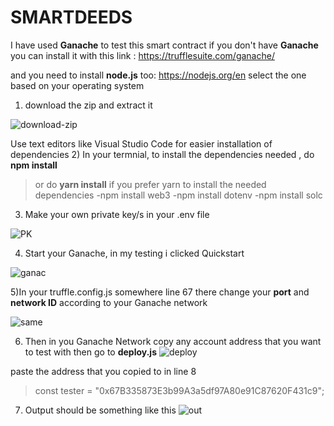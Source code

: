 # SMARTDEEDS
I have used **Ganache** to test this smart contract if you don't have **Ganache**
you can install it with this link
: https://trufflesuite.com/ganache/

and you need to install **node.js** too:
https://nodejs.org/en
select the one based on your operating system


1) download the zip and extract it 
 

![download-zip](https://github.com/Kneel-soN/SMARTDEEDS/assets/125803337/6c5bc73a-a623-4315-a874-606dde8dfad0)

Use text editors like Visual Studio Code for easier installation of dependencies
2) In your termnial, to install the dependencies needed 
, do **npm install** 
 > or do **yarn install** if you prefer yarn to install the needed dependencies
-npm install web3
-npm install dotenv
-npm install solc

3) Make your own private key/s in your .env file
  
![PK](https://github.com/Kneel-soN/SMARTDEEDS/assets/125803337/2eb7b4de-3bcd-4c5b-94a9-b54eb3d58fc5)

4) Start your Ganache, in my testing i clicked Quickstart

![ganac](https://github.com/Kneel-soN/SMARTDEEDS/assets/125803337/e7065c6b-fc9a-4ec1-a9c2-b10fe2d51b55)

5)In your truffle.config.js somewhere line 67 there change your **port** and **network ID** according to your Ganache network


![same](https://github.com/Kneel-soN/SMARTDEEDS/assets/125803337/3d4aab22-15ba-4174-ad53-fe36485bd9b8)

6) Then in you Ganache Network copy any account address that you want to test with then go to **deploy.js**
![deploy](https://github.com/Kneel-soN/SMARTDEEDS/assets/125803337/5dbbb4a1-132e-4eed-8c6a-0a43ce98765e)

paste the address that you copied to in line 8
>const tester = "0x67B335873E3b99A3a5df97A80e91C87620F431c9";

7) Output should be something like this
![out](https://github.com/Kneel-soN/SMARTDEEDS/assets/125803337/a9d75a04-fc4e-42d1-a27f-ec85d21e1c31)




